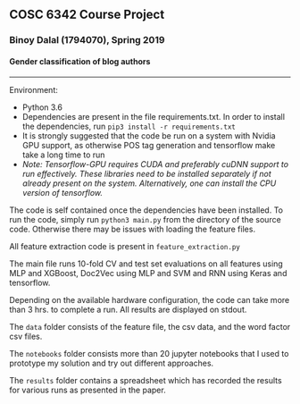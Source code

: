 ## COSC 6342 Course Project
### Binoy Dalal (1794070), Spring 2019
#### Gender classification of blog authors
***

Environment:
* Python 3.6
* Dependencies are present in the file requirements.txt. In order to install the dependencies, run `pip3 install -r requirements.txt`
* It is strongly suggested that the code be run on a system with Nvidia GPU support, as otherwise POS tag generation and tensorflow make take a long time to run
* _Note: Tensorflow-GPU requires CUDA and preferably cuDNN support to run effectively. These libraries need to be installed separately if not already present on the system. Alternatively, one can install the CPU version of tensorflow._


The code is self contained once the dependencies have been installed. To run the code, simply run `python3 main.py` from the directory of the source code. Otherwise there may be issues with loading the feature files.

All feature extraction code is present in `feature_extraction.py`

The main file runs 10-fold CV and test set evaluations on all features using MLP and XGBoost, Doc2Vec using MLP and SVM and RNN using Keras and tensorflow.

Depending on the available hardware configuration, the code can take more than 3 hrs. to complete a run. All results are displayed on stdout.

The `data` folder consists of the feature file, the csv data, and the word factor csv files.

The `notebooks` folder consists more than 20 jupyter notebooks that I used to prototype my solution and try out different approaches.

The `results` folder contains a spreadsheet which has recorded the results for various runs as presented in the paper. 
